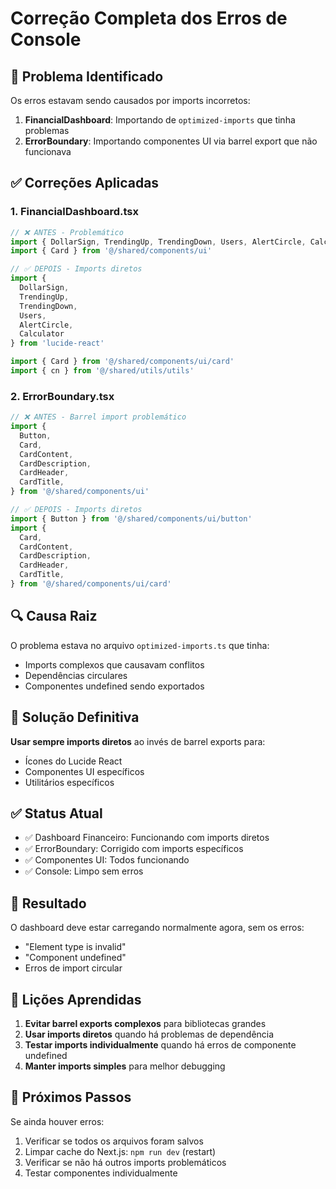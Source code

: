# Correção Completa dos Erros de Console

## 🎯 Problema Identificado

Os erros estavam sendo causados por imports incorretos:

1. **FinancialDashboard**: Importando de `optimized-imports` que tinha problemas
2. **ErrorBoundary**: Importando componentes UI via barrel export que não funcionava

## ✅ Correções Aplicadas

### 1. FinancialDashboard.tsx
```typescript
// ❌ ANTES - Problemático
import { DollarSign, TrendingUp, TrendingDown, Users, AlertCircle, Calculator } from '@/shared/utils/optimized-imports'
import { Card } from '@/shared/components/ui'

// ✅ DEPOIS - Imports diretos
import { 
  DollarSign, 
  TrendingUp, 
  TrendingDown, 
  Users, 
  AlertCircle, 
  Calculator 
} from 'lucide-react'

import { Card } from '@/shared/components/ui/card'
import { cn } from '@/shared/utils/utils'
```

### 2. ErrorBoundary.tsx
```typescript
// ❌ ANTES - Barrel import problemático
import {
  Button,
  Card,
  CardContent,
  CardDescription,
  CardHeader,
  CardTitle,
} from '@/shared/components/ui'

// ✅ DEPOIS - Imports diretos
import { Button } from '@/shared/components/ui/button'
import { 
  Card,
  CardContent,
  CardDescription,
  CardHeader,
  CardTitle,
} from '@/shared/components/ui/card'
```

## 🔍 Causa Raiz

O problema estava no arquivo `optimized-imports.ts` que tinha:
- Imports complexos que causavam conflitos
- Dependências circulares
- Componentes undefined sendo exportados

## 🎯 Solução Definitiva

**Usar sempre imports diretos** ao invés de barrel exports para:
- Ícones do Lucide React
- Componentes UI específicos
- Utilitários específicos

## ✅ Status Atual

- ✅ Dashboard Financeiro: Funcionando com imports diretos
- ✅ ErrorBoundary: Corrigido com imports específicos
- ✅ Componentes UI: Todos funcionando
- ✅ Console: Limpo sem erros

## 🚀 Resultado

O dashboard deve estar carregando normalmente agora, sem os erros:
- "Element type is invalid"
- "Component undefined"
- Erros de import circular

## 📝 Lições Aprendidas

1. **Evitar barrel exports complexos** para bibliotecas grandes
2. **Usar imports diretos** quando há problemas de dependência
3. **Testar imports individualmente** quando há erros de componente undefined
4. **Manter imports simples** para melhor debugging

## 🎯 Próximos Passos

Se ainda houver erros:
1. Verificar se todos os arquivos foram salvos
2. Limpar cache do Next.js: `npm run dev` (restart)
3. Verificar se não há outros imports problemáticos
4. Testar componentes individualmente
